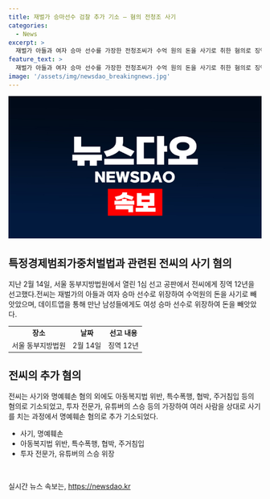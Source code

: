 ```yaml
---
title: 재벌가 승마선수 검찰 추가 기소 – 혐의 전청조 사기
categories:
  - News
excerpt: >
  재벌가 아들과 여자 승마 선수를 가장한 전청조씨가 수억 원의 돈을 사기로 취한 혐의로 징역 12년을 선고받았다. 추가로 명예훼손 혐의로도 기소되었으며, 여성 승마 선수로 남성들을 속여 2억 3300만원을 빼앗기도 했다. 또한 투자 전문가로 위장해 유튜버의 스승이었다고 거짓 발언했으며, 전 남국대 대표 조카를 폭행한 혐의도 있다. 지난해에도 27억 2000만원 상당의 사기 혐의로 재판을 받았고, 항소심이 진행 중이다.
feature_text: >
  재벌가 아들과 여자 승마 선수를 가장한 전청조씨가 수억 원의 돈을 사기로 취한 혐의로 징역 12년을 선고받았다. 추가로 명예훼손 혐의로도 기소되었으며, 여성 승마 선수로 남성들을 속여 2억 3300만원을 빼앗기도 했다. 또한 투자 전문가로 위장해 유튜버의 스승이었다고 거짓 발언했으며, 전 남국대 대표 조카를 폭행한 혐의도 있다. 지난해에도 27억 2000만원 상당의 사기 혐의로 재판을 받았고, 항소심이 진행 중이다.
image: '/assets/img/newsdao_breakingnews.jpg'
---
```


<p><img src="/assets/img/newsdao_breakingnews.jpg" alt="implanttips 속보" /></p>

<h2 data-ke-size="size26">특정경제범죄가중처벌법과 관련된 전씨의 사기 혐의</h2>

<p data-ke-size="size16">지난 2월 14일, 서울 동부지방법원에서 열린 1심 선고 공판에서 전씨에게 징역 12년을 선고했다.전씨는 재벌가의 아들과 여자 승마 선수로 위장하여 수억원의 돈을 사기로 빼앗았으며, 데이트앱을 통해 만난 남성들에게도 여성 승마 선수로 위장하여 돈을 빼앗았다.</p>

<table>
  <tr>
    <td style="text-align: center; height: 17px;"><b>장소</b></td>
    <td style="text-align: center; height: 17px;"><b>날짜</b></td>
    <td style="text-align: center; height: 17px;"><b>선고 내용</b></td>
  </tr>
  <tr>
    <td style="text-align: center; height: 17px;">서울 동부지방법원</td>
    <td style="text-align: center; height: 17px;">2월 14일</td>
    <td style="text-align: center; height: 17px;">징역 12년</td>
  </tr>
</table>

<h2 data-ke-size="size26">전씨의 추가 혐의</h2>

<p data-ke-size="size16">전씨는 사기와 명예훼손 혐의 외에도 아동복지법 위반, 특수폭행, 협박, 주거침입 등의 혐의로 기소되었고, 투자 전문가, 유튜버의 스승 등의 가장하여 여러 사람을 상대로 사기를 치는 과정에서 명예훼손 혐의로 추가 기소되었다. </p>

<ul>
  <li>사기, 명예훼손</li>
  <li>아동복지법 위반, 특수폭행, 협박, 주거침입</li>
  <li>투자 전문가, 유튜버의 스승 위장</li>
</ul>

<p data-ke-size="size16">&nbsp;</p>
실시간 뉴스 속보는, <a href="https://newsdao.kr" rel="dofollow">https://newsdao.kr</a>


